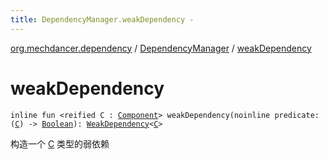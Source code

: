 ```yaml
---
title: DependencyManager.weakDependency - 
---
```


[org.mechdancer.dependency](../index.html) / [DependencyManager](index.html) / [weakDependency](./weak-dependency.html)

# weakDependency

`inline fun <reified C : `[`Component`](../-component/index.html)`> weakDependency(noinline predicate: (`[`C`](weak-dependency.html#C)`) -> `[`Boolean`](https://kotlinlang.org/api/latest/jvm/stdlib/kotlin/-boolean/index.html)`): `[`WeakDependency`](../-type-safe-dependency/-weak-dependency/index.html)`<`[`C`](weak-dependency.html#C)`>`

构造一个 [C](weak-dependency.html#C) 类型的弱依赖

